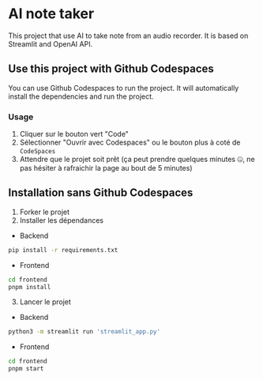 # AI note taker

This project that use AI to take note from an audio recorder. It is based on Streamlit and OpenAI API.


## Use this project with Github Codespaces

You can use Github Codespaces to run the project. It will automatically install the dependencies and run the project.

### Usage
1. Cliquer sur le bouton vert "Code"
2. Sélectionner "Ouvrir avec Codespaces" ou le bouton plus à coté de `CodeSpaces`
3. Attendre que le projet soit prêt (ça peut prendre quelques minutes 🤐, ne pas hésiter à rafraichir la page au bout de 5 minutes)
## Installation sans Github Codespaces

1. Forker le projet
2. Installer les dépendances

- Backend
```bash
pip install -r requirements.txt
```

- Frontend
```bash
cd frontend
pnpm install
```

3. Lancer le projet

- Backend

```bash
python3 -m streamlit run 'streamlit_app.py'
```

- Frontend

```bash
cd frontend
pnpm start
```